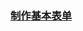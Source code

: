 ### [制作基本表单](https://github.com/yixuxi123/HTML/wiki/%E5%88%B6%E4%BD%9C%E5%9F%BA%E6%9C%AC%E8%A1%A8%E5%8D%95)
